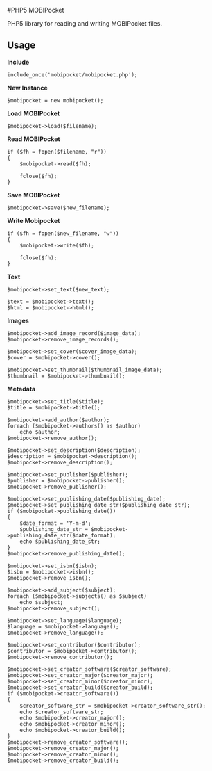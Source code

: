 #PHP5 MOBIPocket

PHP5 library for reading and writing MOBIPocket files.

## Usage

**Include**

    include_once('mobipocket/mobipocket.php');
    
**New Instance**

    $mobipocket = new mobipocket();
    
**Load MOBIPocket**

    $mobipocket->load($filename);
    
**Read MOBIPocket**

    if ($fh = fopen($filename, "r"))
    {
        $mobipocket->read($fh);

        fclose($fh);
    }

**Save MOBIPocket**

    $mobipocket->save($new_filename);
    
**Write Mobipocket**

    if ($fh = fopen($new_filename, "w"))
    {
        $mobipocket->write($fh);
        
        fclose($fh);
    }
    
**Text**

    $mobipocket->set_text($new_text);

    $text = $mobipocket->text();
    $html = $mobipocket->html();

**Images**

    $mobipocket->add_image_record($image_data);
    $mobipocket->remove_image_records();
    
    $mobipocket->set_cover($cover_image_data);
    $cover = $mobipocket->cover();

    $mobipocket->set_thumbnail($thumbnail_image_data);
    $thumbnail = $mobipocket->thumbnail();
    
**Metadata**

    $mobipocket->set_title($title);
    $title = $mobipocket->title();
    
    $mobipocket->add_author($author);
    foreach ($mobipocket->authors() as $author)
        echo $author;
    $mobipocket->remove_author();
    
    $mobipocket->set_description($description);
    $description = $mobipocket->description();
    $mobipocket->remove_description();
    
    $mobipocket->set_publisher($publisher);
    $publisher = $mobipocket->publisher();
    $mobipocket->remove_publisher();
    
    $mobipocket->set_publishing_date($publishing_date);
    $mobipocket->set_publishing_date_str($publishing_date_str);
    if ($mobipocket->publishing_date())
    {
        $date_format = 'Y-m-d';
        $publishing_date_str = $mobipocket->publishing_date_str($date_format);
        echo $publishing_date_str;
    }
    $mobipocket->remove_publishing_date();
    
    $mobipocket->set_isbn($isbn);
    $isbn = $mobipocket->isbn();
    $mobipocket->remove_isbn();
    
    $mobipocket->add_subject($subject);
    foreach ($mobipocket->subjects() as $subject)
        echo $subject;
    $mobipocket->remove_subject();
        
    $mobipocket->set_language($language);
    $language = $mobipocket->language();
    $mobipocket->remove_language();
    
    $mobipocket->set_contributor($contributor);
    $contributor = $mobipocket->contributor();
    $mobipocket->remove_contributor();
    
    $mobipocket->set_creator_software($creator_software);
    $mobipocket->set_creator_major($creator_major);
    $mobipocket->set_creator_minor($creator_minor);
    $mobipocket->set_creator_build($creator_build);
    if ($mobipocket->creator_software())
    {
        $creator_software_str = $mobipocket->creator_software_str();
        echo $creator_software_str;
        echo $mobipocket->creator_major();
        echo $mobipocket->creator_minor();
        echo $mobipocket->creator_build();
    }
    $mobipocket->remove_creator_software();
    $mobipocket->remove_creator_major();
    $mobipocket->remove_creator_minor();
    $mobipocket->remove_creator_build();
    
    
